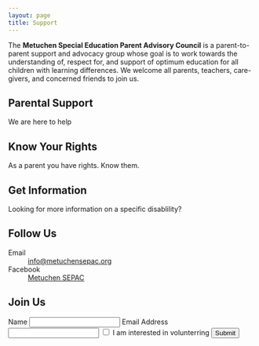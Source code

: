 ```yaml
---
layout: page
title: Support
---
```


<div class="hero">
	<div id="home-intro" class="block-inner">
		<p class="home_big">The <strong>Metuchen Special Education Parent Advisory Council</strong> is a parent-to-parent support and advocacy group whose goal is to work towards the understanding of, respect for, and support of optimum education for all children with learning differences. We welcome all parents, teachers, care-givers, and concerned friends to join us.</p>
	</div>
</div>

<div class="block-inner">
	<section class="feature">
		<h1>Parental Support</h1>
		<p>We are here to help</p>
		<i class="icon-group"></i>
	</section>
	<section class="feature">
		<h1>Know Your Rights</h1>
		<p>As a parent you have rights. Know them.</p>
		<i class="icon-rights"></i>
	</section>
	<section class="feature">
		<h1>Get Information</h1>
		<p>Looking for more information on a specific disablility?</p>
		<i class="icon-info"></i>
	</section>
</div>

<!--ul>
{% assign sorted_posts = (site.posts | sort: 'title') %}
{% for post in sorted_posts limit: 10 %}
	<li>{{ post.title }}</li>
{% endfor %}
</ul>
<ul>
{% assign sorted_events = (site.events | sort: 'date' | reverse) %}
{% for event in sorted_events %}
	<li>{{ event.foo }}</li>
{% endfor %}
</ul>

<h1 class="heading--demoted">Next Event</h1>
<article>
	<h1>SEPAC Monthly Meeting</h1>
	<div class="meta">
		<time datetime="2015-01-15">Jan 15, 2015</time>
	</div>
	<div class="text entry-summary"><p>For the next three days, we’ll be in Sofia, Bulgaria, for the second edition of the WordCamp Europe, which sort of looks like a huge yet friendly reunion of WordPress people from around the world. Last year’s experience was incredible and surely went beyond our expectations. The nice aspect about things like this is that […]</p></div>
</article-->
	


<section class="alt">
	<div class="block-inner">
		<div class="unit pull-left">
			<h1>Follow Us</h1>
			<dl>
				<dt>Email</dt>
				<dd><a class="email" target="_blank" href="mailto:info@metuchensepac.org">info@metuchensepac.org</a></dd>
				<dt>Facebook</dt>
				<dd><a class="email" target="_blank" href="#">Metuchen SEPAC</a></dd>
				<!--dt>Twitter</dt>
				<dd><a class="email" target="_blank" href="#">@MetuchenSEPAC</a></dd-->
			</dl>
		</div>
		<div class="unit pull-right">
			<h1>Join Us</h1>
			<label>
				Name
				<input type="text">
			</label>
			<label>
				Email Address
				<input type="text">
			</label>
			<input type="checkbox" class="chk" id="volunteer"> <label for="volunteer">I am interested in volunterring</label>
			<input type="submit" value="Submit"/>
		</div>
	</div>
</section>
